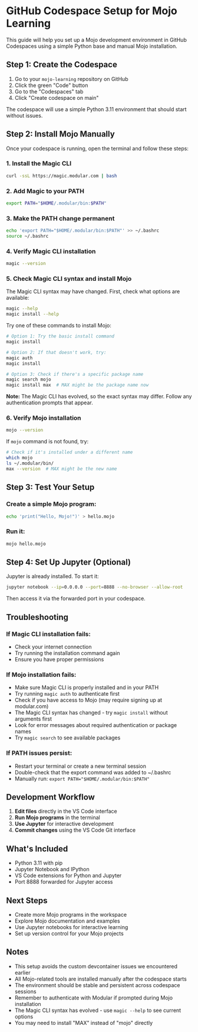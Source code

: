 # GitHub Codespace Setup for Mojo Learning

This guide will help you set up a Mojo development environment in GitHub Codespaces using a simple Python base and manual Mojo installation.

## Step 1: Create the Codespace

1. Go to your `mojo-learning` repository on GitHub
2. Click the green "Code" button
3. Go to the "Codespaces" tab
4. Click "Create codespace on main"

The codespace will use a simple Python 3.11 environment that should start without issues.

## Step 2: Install Mojo Manually

Once your codespace is running, open the terminal and follow these steps:

### 1. Install the Magic CLI
```bash
curl -ssL https://magic.modular.com | bash
```

### 2. Add Magic to your PATH
```bash
export PATH="$HOME/.modular/bin:$PATH"
```

### 3. Make the PATH change permanent
```bash
echo 'export PATH="$HOME/.modular/bin:$PATH"' >> ~/.bashrc
source ~/.bashrc
```

### 4. Verify Magic CLI installation
```bash
magic --version
```

### 5. Check Magic CLI syntax and install Mojo
The Magic CLI syntax may have changed. First, check what options are available:

```bash
magic --help
magic install --help
```

Try one of these commands to install Mojo:
```bash
# Option 1: Try the basic install command
magic install

# Option 2: If that doesn't work, try:
magic auth
magic install

# Option 3: Check if there's a specific package name
magic search mojo
magic install max  # MAX might be the package name now
```

**Note:** The Magic CLI has evolved, so the exact syntax may differ. Follow any authentication prompts that appear.

### 6. Verify Mojo installation
```bash
mojo --version
```

If `mojo` command is not found, try:
```bash
# Check if it's installed under a different name
which mojo
ls ~/.modular/bin/
max --version  # MAX might be the new name
```

## Step 3: Test Your Setup

### Create a simple Mojo program:
```bash
echo 'print("Hello, Mojo!")' > hello.mojo
```

### Run it:
```bash
mojo hello.mojo
```

## Step 4: Set Up Jupyter (Optional)

Jupyter is already installed. To start it:

```bash
jupyter notebook --ip=0.0.0.0 --port=8888 --no-browser --allow-root
```

Then access it via the forwarded port in your codespace.

## Troubleshooting

### If Magic CLI installation fails:
- Check your internet connection
- Try running the installation command again
- Ensure you have proper permissions

### If Mojo installation fails:
- Make sure Magic CLI is properly installed and in your PATH
- Try running `magic auth` to authenticate first
- Check if you have access to Mojo (may require signing up at modular.com)
- The Magic CLI syntax has changed - try `magic install` without arguments first
- Look for error messages about required authentication or package names
- Try `magic search` to see available packages

### If PATH issues persist:
- Restart your terminal or create a new terminal session
- Double-check that the export command was added to ~/.bashrc
- Manually run: `export PATH="$HOME/.modular/bin:$PATH"`

## Development Workflow

1. **Edit files** directly in the VS Code interface
2. **Run Mojo programs** in the terminal
3. **Use Jupyter** for interactive development
4. **Commit changes** using the VS Code Git interface

## What's Included

- Python 3.11 with pip
- Jupyter Notebook and IPython
- VS Code extensions for Python and Jupyter
- Port 8888 forwarded for Jupyter access

## Next Steps

- Create more Mojo programs in the workspace
- Explore Mojo documentation and examples
- Use Jupyter notebooks for interactive learning
- Set up version control for your Mojo projects

## Notes

- This setup avoids the custom devcontainer issues we encountered earlier
- All Mojo-related tools are installed manually after the codespace starts
- The environment should be stable and persistent across codespace sessions
- Remember to authenticate with Modular if prompted during Mojo installation
- The Magic CLI syntax has evolved - use `magic --help` to see current options
- You may need to install "MAX" instead of "mojo" directly